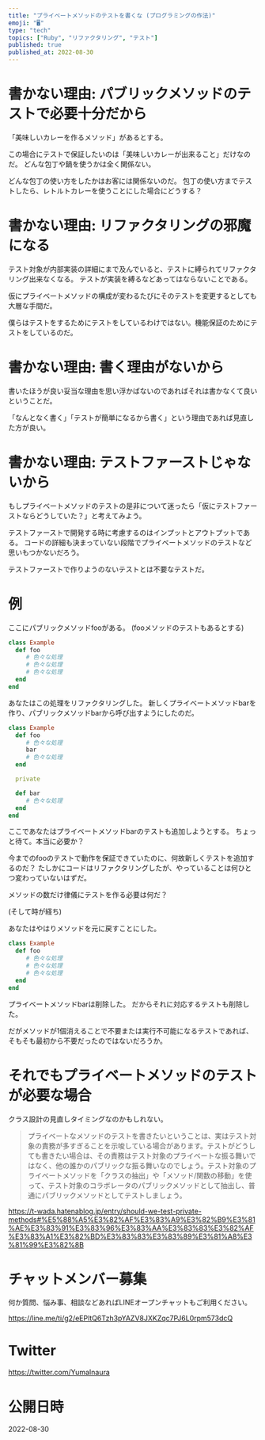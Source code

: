 ```yaml
---
title: "プライベートメソッドのテストを書くな (プログラミングの作法)"
emoji: "🖥"
type: "tech"
topics: ["Ruby", "リファクタリング", "テスト"]
published: true
published_at: 2022-08-30
---
```


# 書かない理由: パブリックメソッドのテストで必要十分だから

「美味しいカレーを作るメソッド」があるとする。

この場合にテストで保証したいのは「美味しいカレーが出来ること」だけなのだ。
どんな包丁や鍋を使うかは全く関係ない。

どんな包丁の使い方をしたかはお客には関係ないのだ。
包丁の使い方までテストしたら、レトルトカレーを使うことにした場合にどうする？

# 書かない理由: リファクタリングの邪魔になる

テスト対象が内部実装の詳細にまで及んでいると、テストに縛られてリファクタリング出来なくなる。
テストが実装を縛るなどあってはならないことである。

仮にプライベートメソッドの構成が変わるたびにそのテストを変更するとしても大層な手間だ。

僕らはテストをするためにテストをしているわけではない。機能保証のためにテストをしているのだ。

# 書かない理由: 書く理由がないから

書いたほうが良い妥当な理由を思い浮かばないのであればそれは書かなくて良いということだ。

「なんとなく書く」「テストが簡単になるから書く」という理由であれば見直した方が良い。


# 書かない理由: テストファーストじゃないから

もしプライベートメソッドのテストの是非について迷ったら「仮にテストファーストならどうしていた？」と考えてみよう。

テストファーストで開発する時に考慮するのはインプットとアウトプットである。
コードの詳細も決まっていない段階でプライベートメソッドのテストなど思いもつかないだろう。

テストファーストで作りようのないテストとは不要なテストだ。

# 例

ここにパブリックメソッドfooがある。
(fooメソッドのテストもあるとする)

```rb
class Example
  def foo
     # 色々な処理
     # 色々な処理
     # 色々な処理
  end
end
```

あなたはこの処理をリファクタリングした。
新しくプライベートメソッドbarを作り、パブリックメソッドbarから呼び出すようにしたのだ。

```rb
class Example
  def foo
     # 色々な処理
     bar
     # 色々な処理
  end

  private

  def bar
     # 色々な処理
  end
end
```


ここであなたはプライベートメソッドbarのテストも追加しようとする。
ちょっと待て。本当に必要か？

今までのfooのテストで動作を保証できていたのに、何故新しくテストを追加するのだ？
たしかにコードはリファクタリングしたが、やっていることは何ひとつ変わっていないはずだ。

メソッドの数だけ律儀にテストを作る必要は何だ？

(そして時が経ち)

あなたはやはりメソッドを元に戻すことにした。




```rb
class Example
  def foo
     # 色々な処理
     # 色々な処理
     # 色々な処理
  end
end
```

プライベートメソッドbarは削除した。
だからそれに対応するテストも削除した。

だがメソッドが1個消えることで不要または実行不可能になるテストであれば、そもそも最初から不要だったのではないだろうか。

# それでもプライベートメソッドのテストが必要な場合

クラス設計の見直しタイミングなのかもしれない。

>プライベートなメソッドのテストを書きたいということは、実はテスト対象の責務が多すぎることを示唆している場合があります。テストがどうしても書きたい場合は、その責務はテスト対象のプライベートな振る舞いではなく、他の誰かのパブリックな振る舞いなのでしょう。テスト対象のプライベートメソッドを「クラスの抽出」や「メソッド/関数の移動」を使って、テスト対象のコラボレータのパブリックメソッドとして抽出し、普通にパブリックメソッドとしてテストしましょう。

https://t-wada.hatenablog.jp/entry/should-we-test-private-methods#%E5%88%A5%E3%82%AF%E3%83%A9%E3%82%B9%E3%81%AE%E3%83%91%E3%83%96%E3%83%AA%E3%83%83%E3%82%AF%E3%83%A1%E3%82%BD%E3%83%83%E3%83%89%E3%81%A8%E3%81%99%E3%82%8B


<!-- Update From Qiita API -->

# チャットメンバー募集


何か質問、悩み事、相談などあればLINEオープンチャットもご利用ください。

https://line.me/ti/g2/eEPltQ6Tzh3pYAZV8JXKZqc7PJ6L0rpm573dcQ


# Twitter

https://twitter.com/YumaInaura

<!-- Update From Qiita API -->


# 公開日時

2022-08-30
